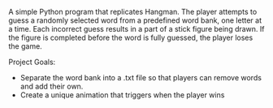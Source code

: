 A simple Python program that replicates Hangman. The player attempts to guess a randomly selected word from a predefined word bank, one letter at a time. Each incorrect guess results in a part of a stick figure being drawn. If the figure is completed before the word is fully guessed, the player loses the game.

Project Goals:
- Separate the word bank into a .txt file so that players can remove words and add their own.
- Create a unique animation that triggers when the player wins
